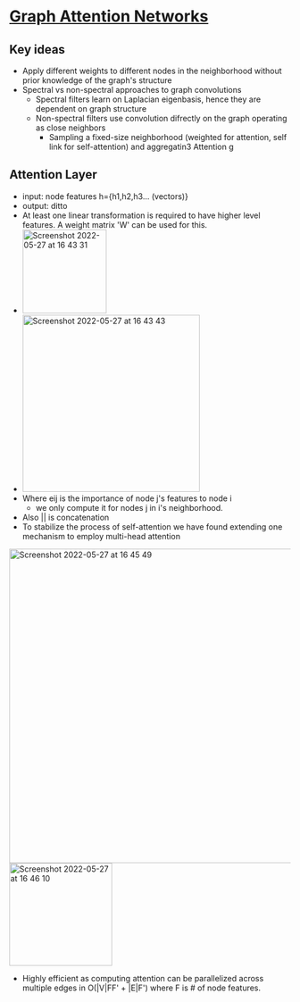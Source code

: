 # [Graph Attention Networks](https://arxiv.org/pdf/1710.10903.pdf)

## Key ideas
* Apply different weights to different nodes in the neighborhood without prior knowledge of the graph's structure
* Spectral vs non-spectral approaches to graph convolutions
  - Spectral filters learn on Laplacian eigenbasis, hence they are dependent on graph structure
  - Non-spectral filters use convolution difrectly on the graph operating as close neighbors
    - Sampling a fixed-size neighborhood (weighted for attention, self link for self-attention) and aggregatin3 Attention g 

## Attention Layer
* input: node features h={h1,h2,h3... (vectors)}
* output: ditto
* At least one linear transformation is required to have higher level features. A weight matrix 'W' can be used for this.
* <img width="150" alt="Screenshot 2022-05-27 at 16 43 31" src="https://user-images.githubusercontent.com/598891/170800685-d2af3860-abda-4939-a6ae-ae66c0fdb6ee.png">
* <img width="317" alt="Screenshot 2022-05-27 at 16 43 43" src="https://user-images.githubusercontent.com/598891/170800707-f7d91d20-b8d2-4b81-854f-93eae973c798.png">
* Where eij is the importance of node j's features to node i
  - we only compute it for nodes j in i's neighborhood.
* Also || is concatenation
* To stabilize the process of self-attention we have found extending one mechanism to employ multi-head attention
<img width="563" alt="Screenshot 2022-05-27 at 16 45 49" src="https://user-images.githubusercontent.com/598891/170800782-632b2e81-c78d-4dad-92fe-4d9a21aaf797.png">
<img width="184" alt="Screenshot 2022-05-27 at 16 46 10" src="https://user-images.githubusercontent.com/598891/170800794-903a312b-1d6a-4a2a-aa6b-294e00567f60.png">

* Highly efficient as computing attention can be parallelized across multiple edges in O(|V|FF' + |E|F') where F is # of node features. 
